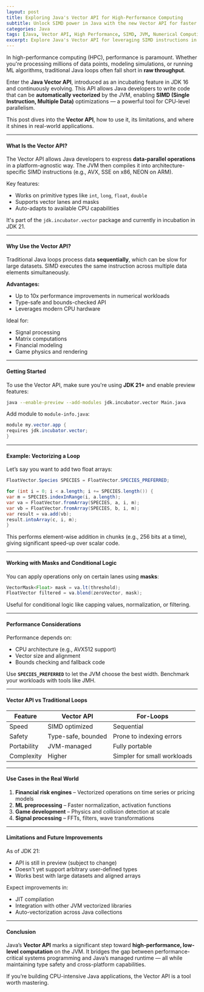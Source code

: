 ```yaml
---
layout: post
title: Exploring Java's Vector API for High-Performance Computing
subtitle: Unlock SIMD power in Java with the new Vector API for faster mathematical computations
categories: Java
tags: [Java, Vector API, High Performance, SIMD, JVM, Numerical Computing]
excerpt: Explore Java's Vector API for leveraging SIMD instructions in high-performance computing scenarios. Learn how to use the Vector API for data parallelism, performance boosts, and numerical processing.
---
```

In high-performance computing (HPC), performance is paramount. Whether you're processing millions of data points, modeling simulations, or running ML algorithms, traditional Java loops often fall short in **raw throughput**.

Enter the **Java Vector API**, introduced as an incubating feature in JDK 16 and continuously evolving. This API allows Java developers to write code that can be **automatically vectorized** by the JVM, enabling **SIMD (Single Instruction, Multiple Data)** optimizations — a powerful tool for CPU-level parallelism.

This post dives into the **Vector API**, how to use it, its limitations, and where it shines in real-world applications.

---

#### What Is the Vector API?

The Vector API allows Java developers to express **data-parallel operations** in a platform-agnostic way. The JVM then compiles it into architecture-specific SIMD instructions (e.g., AVX, SSE on x86, NEON on ARM).

Key features:
- Works on primitive types like `int`, `long`, `float`, `double`
- Supports vector lanes and masks
- Auto-adapts to available CPU capabilities

It's part of the `jdk.incubator.vector` package and currently in incubation in JDK 21.

---

#### Why Use the Vector API?

Traditional Java loops process data **sequentially**, which can be slow for large datasets. SIMD executes the same instruction across multiple data elements simultaneously.

**Advantages:**
- Up to 10x performance improvements in numerical workloads
- Type-safe and bounds-checked API
- Leverages modern CPU hardware

Ideal for:
- Signal processing
- Matrix computations
- Financial modeling
- Game physics and rendering

---

#### Getting Started

To use the Vector API, make sure you're using **JDK 21+** and enable preview features:

```bash
java --enable-preview --add-modules jdk.incubator.vector Main.java
```

Add module to `module-info.java`:

```java
module my.vector.app {
requires jdk.incubator.vector;
}
```

---

#### Example: Vectorizing a Loop

Let’s say you want to add two float arrays:

```java
FloatVector.Species SPECIES = FloatVector.SPECIES_PREFERRED;

for (int i = 0; i < a.length; i += SPECIES.length()) {
var m = SPECIES.indexInRange(i, a.length);
var va = FloatVector.fromArray(SPECIES, a, i, m);
var vb = FloatVector.fromArray(SPECIES, b, i, m);
var result = va.add(vb);
result.intoArray(c, i, m);
}
```

This performs element-wise addition in chunks (e.g., 256 bits at a time), giving significant speed-up over scalar code.

---

#### Working with Masks and Conditional Logic

You can apply operations only on certain lanes using **masks**:

```java
VectorMask<Float> mask = va.lt(threshold);
FloatVector filtered = va.blend(zeroVector, mask);
```

Useful for conditional logic like capping values, normalization, or filtering.

---

#### Performance Considerations

Performance depends on:
- CPU architecture (e.g., AVX512 support)
- Vector size and alignment
- Bounds checking and fallback code

Use **`SPECIES_PREFERRED`** to let the JVM choose the best width. Benchmark your workloads with tools like JMH.

---

#### Vector API vs Traditional Loops

| Feature             | Vector API                | For-Loops                     |
|---------------------|---------------------------|--------------------------------|
| Speed               | SIMD optimized            | Sequential                    |
| Safety              | Type-safe, bounded        | Prone to indexing errors      |
| Portability         | JVM-managed               | Fully portable                |
| Complexity          | Higher                    | Simpler for small workloads   |

---

#### Use Cases in the Real World

1. **Financial risk engines** – Vectorized operations on time series or pricing models
2. **ML preprocessing** – Faster normalization, activation functions
3. **Game development** – Physics and collision detection at scale
4. **Signal processing** – FFTs, filters, wave transformations

---

#### Limitations and Future Improvements

As of JDK 21:
- API is still in preview (subject to change)
- Doesn't yet support arbitrary user-defined types
- Works best with large datasets and aligned arrays

Expect improvements in:
- JIT compilation
- Integration with other JVM vectorized libraries
- Auto-vectorization across Java collections

---

#### Conclusion

Java’s **Vector API** marks a significant step toward **high-performance, low-level computation** on the JVM. It bridges the gap between performance-critical systems programming and Java’s managed runtime — all while maintaining type safety and cross-platform capabilities.

If you’re building CPU-intensive Java applications, the Vector API is a tool worth mastering.
